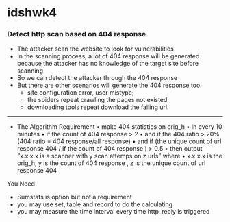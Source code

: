 # idshwk4
### Detect http scan based on 404 response

* The attacker scan the website to look for vulnerabilities
* In the scanning process, a lot of 404 response will be generated because the attacker has no knowledge of the target site before scanning
* So we can detect the attacker through the 404 response
* But there are other scenarios will generate the 404 response,too.
    * site configuration error, user mistype;
    * the spiders repeat crawling the pages not existed
    * downloading tools repeat download the failing url.

---

* The Algorithm Requirement
• make 404 statistics on orig_h
• In every 10 minutes
     • if the count of 404 response > 2
     • and if the 404 ratio > 20% (404 ratio = 404 response/all response)
     • and if (the unique count of url response 404 / if the count of 404 response ) > 0.5
     • then output ”x.x.x.x is a scanner with y scan attemps on z urls” where
     • x.x.x.x is the orig_h, y is the count of 404 response , z is the unique count of url response 404
     
You Need
* Sumstats is option but not a requirement
* you may use set, table and record to do the calculating
* you may measure the time interval every time http_reply is triggered
